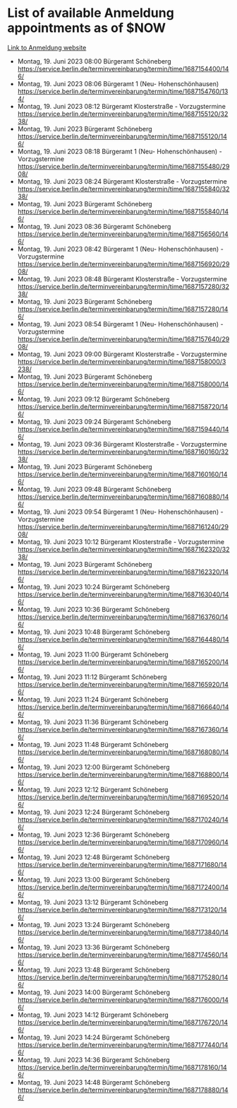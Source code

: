 # List of available Anmeldung appointments as of $NOW
[Link to Anmeldung website](https://service.berlin.de/terminvereinbarung/termin/tag.php?termin=1&anliegen[]=120686&dienstleisterlist=122210,122217,327316,122219,327312,122227,327314,122231,327346,122243,327348,122254,122252,329742,122260,329745,122262,329748,122271,327278,122273,327274,122277,327276,330436,122280,327294,122282,327290,122284,327292,122291,327270,122285,327266,122286,327264,122296,327268,150230,329760,122297,327286,122294,327284,122312,329763,122314,329775,122304,327330,122311,327334,122309,327332,317869,122281,327352,122279,329772,122283,122276,327324,122274,327326,122267,329766,122246,327318,122251,327320,122257,327322,122208,327298,122226,327300&herkunft=http%3A%2F%2Fservice.berlin.de%2Fdienstleistung%2F120686%2F)
- Montag, 19. Juni 2023 08:00 Bürgeramt Schöneberg https://service.berlin.de/terminvereinbarung/termin/time/1687154400/146/
- Montag, 19. Juni 2023 08:06 Bürgeramt 1 (Neu- Hohenschönhausen) https://service.berlin.de/terminvereinbarung/termin/time/1687154760/134/
- Montag, 19. Juni 2023 08:12 Bürgeramt Klosterstraße - Vorzugstermine https://service.berlin.de/terminvereinbarung/termin/time/1687155120/3238/
- Montag, 19. Juni 2023  Bürgeramt Schöneberg https://service.berlin.de/terminvereinbarung/termin/time/1687155120/146/
- Montag, 19. Juni 2023 08:18 Bürgeramt 1 (Neu- Hohenschönhausen) - Vorzugstermine https://service.berlin.de/terminvereinbarung/termin/time/1687155480/2908/
- Montag, 19. Juni 2023 08:24 Bürgeramt Klosterstraße - Vorzugstermine https://service.berlin.de/terminvereinbarung/termin/time/1687155840/3238/
- Montag, 19. Juni 2023  Bürgeramt Schöneberg https://service.berlin.de/terminvereinbarung/termin/time/1687155840/146/
- Montag, 19. Juni 2023 08:36 Bürgeramt Schöneberg https://service.berlin.de/terminvereinbarung/termin/time/1687156560/146/
- Montag, 19. Juni 2023 08:42 Bürgeramt 1 (Neu- Hohenschönhausen) - Vorzugstermine https://service.berlin.de/terminvereinbarung/termin/time/1687156920/2908/
- Montag, 19. Juni 2023 08:48 Bürgeramt Klosterstraße - Vorzugstermine https://service.berlin.de/terminvereinbarung/termin/time/1687157280/3238/
- Montag, 19. Juni 2023  Bürgeramt Schöneberg https://service.berlin.de/terminvereinbarung/termin/time/1687157280/146/
- Montag, 19. Juni 2023 08:54 Bürgeramt 1 (Neu- Hohenschönhausen) - Vorzugstermine https://service.berlin.de/terminvereinbarung/termin/time/1687157640/2908/
- Montag, 19. Juni 2023 09:00 Bürgeramt Klosterstraße - Vorzugstermine https://service.berlin.de/terminvereinbarung/termin/time/1687158000/3238/
- Montag, 19. Juni 2023  Bürgeramt Schöneberg https://service.berlin.de/terminvereinbarung/termin/time/1687158000/146/
- Montag, 19. Juni 2023 09:12 Bürgeramt Schöneberg https://service.berlin.de/terminvereinbarung/termin/time/1687158720/146/
- Montag, 19. Juni 2023 09:24 Bürgeramt Schöneberg https://service.berlin.de/terminvereinbarung/termin/time/1687159440/146/
- Montag, 19. Juni 2023 09:36 Bürgeramt Klosterstraße - Vorzugstermine https://service.berlin.de/terminvereinbarung/termin/time/1687160160/3238/
- Montag, 19. Juni 2023  Bürgeramt Schöneberg https://service.berlin.de/terminvereinbarung/termin/time/1687160160/146/
- Montag, 19. Juni 2023 09:48 Bürgeramt Schöneberg https://service.berlin.de/terminvereinbarung/termin/time/1687160880/146/
- Montag, 19. Juni 2023 09:54 Bürgeramt 1 (Neu- Hohenschönhausen) - Vorzugstermine https://service.berlin.de/terminvereinbarung/termin/time/1687161240/2908/
- Montag, 19. Juni 2023 10:12 Bürgeramt Klosterstraße - Vorzugstermine https://service.berlin.de/terminvereinbarung/termin/time/1687162320/3238/
- Montag, 19. Juni 2023  Bürgeramt Schöneberg https://service.berlin.de/terminvereinbarung/termin/time/1687162320/146/
- Montag, 19. Juni 2023 10:24 Bürgeramt Schöneberg https://service.berlin.de/terminvereinbarung/termin/time/1687163040/146/
- Montag, 19. Juni 2023 10:36 Bürgeramt Schöneberg https://service.berlin.de/terminvereinbarung/termin/time/1687163760/146/
- Montag, 19. Juni 2023 10:48 Bürgeramt Schöneberg https://service.berlin.de/terminvereinbarung/termin/time/1687164480/146/
- Montag, 19. Juni 2023 11:00 Bürgeramt Schöneberg https://service.berlin.de/terminvereinbarung/termin/time/1687165200/146/
- Montag, 19. Juni 2023 11:12 Bürgeramt Schöneberg https://service.berlin.de/terminvereinbarung/termin/time/1687165920/146/
- Montag, 19. Juni 2023 11:24 Bürgeramt Schöneberg https://service.berlin.de/terminvereinbarung/termin/time/1687166640/146/
- Montag, 19. Juni 2023 11:36 Bürgeramt Schöneberg https://service.berlin.de/terminvereinbarung/termin/time/1687167360/146/
- Montag, 19. Juni 2023 11:48 Bürgeramt Schöneberg https://service.berlin.de/terminvereinbarung/termin/time/1687168080/146/
- Montag, 19. Juni 2023 12:00 Bürgeramt Schöneberg https://service.berlin.de/terminvereinbarung/termin/time/1687168800/146/
- Montag, 19. Juni 2023 12:12 Bürgeramt Schöneberg https://service.berlin.de/terminvereinbarung/termin/time/1687169520/146/
- Montag, 19. Juni 2023 12:24 Bürgeramt Schöneberg https://service.berlin.de/terminvereinbarung/termin/time/1687170240/146/
- Montag, 19. Juni 2023 12:36 Bürgeramt Schöneberg https://service.berlin.de/terminvereinbarung/termin/time/1687170960/146/
- Montag, 19. Juni 2023 12:48 Bürgeramt Schöneberg https://service.berlin.de/terminvereinbarung/termin/time/1687171680/146/
- Montag, 19. Juni 2023 13:00 Bürgeramt Schöneberg https://service.berlin.de/terminvereinbarung/termin/time/1687172400/146/
- Montag, 19. Juni 2023 13:12 Bürgeramt Schöneberg https://service.berlin.de/terminvereinbarung/termin/time/1687173120/146/
- Montag, 19. Juni 2023 13:24 Bürgeramt Schöneberg https://service.berlin.de/terminvereinbarung/termin/time/1687173840/146/
- Montag, 19. Juni 2023 13:36 Bürgeramt Schöneberg https://service.berlin.de/terminvereinbarung/termin/time/1687174560/146/
- Montag, 19. Juni 2023 13:48 Bürgeramt Schöneberg https://service.berlin.de/terminvereinbarung/termin/time/1687175280/146/
- Montag, 19. Juni 2023 14:00 Bürgeramt Schöneberg https://service.berlin.de/terminvereinbarung/termin/time/1687176000/146/
- Montag, 19. Juni 2023 14:12 Bürgeramt Schöneberg https://service.berlin.de/terminvereinbarung/termin/time/1687176720/146/
- Montag, 19. Juni 2023 14:24 Bürgeramt Schöneberg https://service.berlin.de/terminvereinbarung/termin/time/1687177440/146/
- Montag, 19. Juni 2023 14:36 Bürgeramt Schöneberg https://service.berlin.de/terminvereinbarung/termin/time/1687178160/146/
- Montag, 19. Juni 2023 14:48 Bürgeramt Schöneberg https://service.berlin.de/terminvereinbarung/termin/time/1687178880/146/
